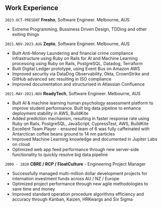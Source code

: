 ## Work Experience

`2023.OCT-PRESENT`
__Fresho__, Software Engineer. Melbourne, AUS

- Extreme Programming, Bussiness Driven Design, TDDing and other exiting things

`2021.NOV-2023.AUG`
__Zepto__, Software Engineer. Melbourne, AUS

- Built Anti-Money Laundering and financial crime compliance infrastructure using Ruby on Rails for AI and Machine Learning processing using Ruby on Rails, PostgreSQL, Datadog, Terraform
- Built Digital Ledger prototype, using Event Bus on Amazon AWS
- Improved security via DataDog Observability, Okta, CrownStrike and GitHub advanced sec resulting in ISO compliance
- Improved documentation and structurised in Atlassian Confluence

`2021.MAY-2021.NOV`
__ReadyTech__, Software Engineer. Melbourne, AUS

- Built AI & machine learning human psychology assessment platform to improve student performance. Built big data pipeline to enhance deployment stability in AWS, BuildKite
- Added prediction mechanism, resulting in faster response rate using Ruby on Rails, PostgreSQL, JavaScript, CypressTest, AWS, BuildKite
- Excellent Team Player - ensured team of 6 was fully caffeinated with Antarctican coffee beans ground to 14 nm particles
- Improved Machine Learning knowledge and documented in Jupiter Labs on cloud
- Optimized web app feed performance through new server-side functionality to quickly resolve big data pipeline

<!-- `2013 - 2020`
__FloatCultue StartUp__ - GM / Engineer, Auckland, NZ

- Optimized web app feed performance through new server-side functionality to quickly resolve big data pipeline
- Successfully tested Google developed Tensorflow then switched to Facebook developed Pytorch
- Airbnb developed Airflow is where I had run data pipelines. -->

`2009 - 2020`
__CBRE / RCP / FloatCulture__ - Engineering Project Manager

- Successfully managed multi-million dollar development projects for internation investment funds across AU / NZ / Europe
- Optimized project performance through new agile methodologies to save time and money
- Improved standard operation procedure algorithms efficiency and accuracy through Kanban, Kaizen, HRKwargs and Six Sigma
